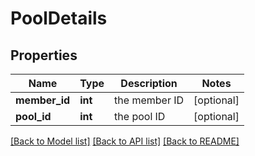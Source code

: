 # PoolDetails

## Properties
Name | Type | Description | Notes
------------ | ------------- | ------------- | -------------
**member_id** | **int** | the member ID | [optional] 
**pool_id** | **int** | the pool ID | [optional] 

[[Back to Model list]](../README.md#documentation-for-models) [[Back to API list]](../README.md#documentation-for-api-endpoints) [[Back to README]](../README.md)


